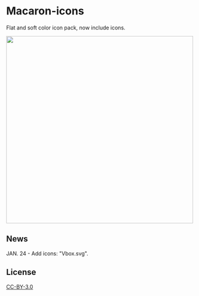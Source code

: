 # Macaron-icons
Flat and soft color icon pack, now include  icons.

<img src="https://github.com/goescat/Macaron-icons/blob/master/macaronicon.png" width="500">

## News
JAN. 24 - Add icons: "Vbox.svg".

## License
[CC-BY-3.0](https://creativecommons.org/licenses/by/3.0/)
